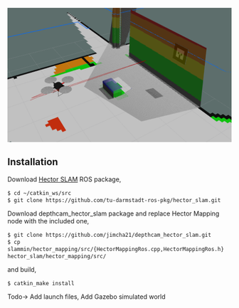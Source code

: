 ![GitHub Logo](131.png)

## Installation

Download [Hector SLAM](https://github.com/tu-darmstadt-ros-pkg/hector_slam) ROS package,

```
$ cd ~/catkin_ws/src
$ git clone https://github.com/tu-darmstadt-ros-pkg/hector_slam.git
```

Download depthcam_hector_slam package and replace Hector Mapping node with the included one,

```
$ git clone https://github.com/jimcha21/depthcam_hector_slam.git
$ cp slammin/hector_mapping/src/{HectorMappingRos.cpp,HectorMappingRos.h} hector_slam/hector_mapping/src/
```
and build,
```
$ catkin_make install
```

Todo-> Add launch files, Add Gazebo simulated world

